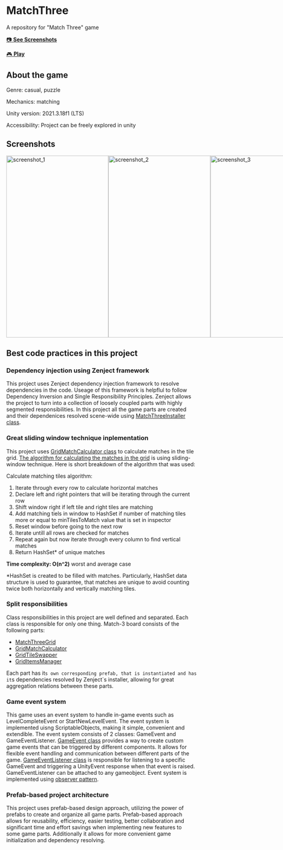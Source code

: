 # MatchThree
A repository for "Match Three" game

[:camera: **See Screenshots**](#screenshots)

[:video_game: **Play**](https://play.google.com/store/apps/details?id=com.YankeeZulu.MatchTiles)

## About the game
Genre: casual, puzzle

Mechanics: matching

Unity version: 2021.3.18f1 (LTS)

Accessibility: Project can be freely explored in unity

## Screenshots
<div style="display:flex;">
  <img src="https://github.com/YankeeZuluDev/MatchThree/assets/129124150/50b11fa5-cabb-4e56-b7cf-821a61914569" alt="screenshot_1" width="270" height="480">
  <img src="https://github.com/YankeeZuluDev/MatchThree/assets/129124150/20dfb460-4715-49f1-ad81-9143bc0ce792" alt="screenshot_2" width="270" height="480">
  <img src="https://github.com/YankeeZuluDev/MatchThree/assets/129124150/a992fbad-6951-4cf4-b893-ad35f541d9d4" alt="screenshot_3" width="270" height="480">
</div>

## Best сode practices in this project

### Dependency injection using Zenject framework
This project uses Zenject dependency injection framework to resolve dependencies in the code. Useage of this framework is helpflul to follow Dependency Inversion and Single Responsibility Principles. Zenject allows the project to turn into a collection of loosely coupled parts with highly segmented responsibilities. In this project all the game parts are created and their dependenices resolved scene-wide using [MatchThreeInstaller class](https://github.com/YankeeZuluDev/MatchThree/blob/main/Assets/Scripts/Installers/MatchThreeInstaller.cs).

### Great sliding window technique inplementation
This project uses [GridMatchCalculator class](https://github.com/YankeeZuluDev/MatchThree/blob/main/Assets/Scripts/MatchThreeGrid/GridMatchCalculator.cs) to calculate matches in the tile grid. [The algorithm for calculating the matches in the grid](https://github.com/YankeeZuluDev/MatchThree/blob/0cfa622b094a41b9b341866270ac7b3d3b0b4475/Assets/Scripts/MatchThreeGrid/GridMatchCalculator.cs#L114C42-L114C42) is using sliding-window technique. Here is short breakdown of the algorithm that was used:

  Calculate matching tiles algorithm:
  1. Iterate through every row to calculate horizontal matches
  1. Declare left and right pointers that will be iterating through the current row
  2. Shift window right if left tile and right tiles are matching
  3. Add matching tiels in window to HashSet if number of matching tiles more or equal to minTilesToMatch value that is set in inspector
  4. Reset window before going to the next row
  5. Iterate untill all rows are checked for matches
  6. Repeat again but now iterate through every column to find vertical matches
  7. Return HashSet* of unique matches
     
**Time complexity: O(n^2)** worst and average case

*HashSet is created to be filled with matches. Particularly, HashSet data structure is used to guarantee, that matches are unique to avoid counting twice both horizontally and vertically matching tiles.

### Split responsibilities
Class responsibilities in this project are well defined and separated. Each class is responsible for only one thing. Match-3 board consists of the following parts:
* [MatchThreeGrid](https://github.com/YankeeZuluDev/MatchThree/blob/main/Assets/Scripts/MatchThreeGrid/MatchThreeGrid.cs)
* [GridMatchCalculator](https://github.com/YankeeZuluDev/MatchThree/blob/main/Assets/Scripts/MatchThreeGrid/GridMatchCalculator.cs)
* [GridTileSwapper](https://github.com/YankeeZuluDev/MatchThree/blob/main/Assets/Scripts/MatchThreeGrid/GridTileSwapper.cs)
* [GridItemsManager](https://github.com/YankeeZuluDev/MatchThree/blob/main/Assets/Scripts/MatchThreeGrid/GridItemsManager.cs)

Each part has it`s own corresponding prefab, that is instantiated and has it`s dependencies resolved by Zenject`s installer, allowing for great aggregation relations between these parts.

### Game event system
This game uses an event system to handle in-game events such as LevelCompleteEvent or StartNewLevelEvent. The event system is implemented uisng ScriptableObjects, making it simple, convenient and extendible. The event system consists of 2 classes: GameEvent and GameEventListener. [GameEvent class](https://github.com/YankeeZuluDev/MatchThree/blob/main/Assets/Scripts/Events/GameEvent.cs) provides a way to create custom game events that can be triggered by different components. It allows for flexible event handling and communication between different parts of the game. [GameEventListener class](https://github.com/YankeeZuluDev/MatchThree/blob/main/Assets/Scripts/Events/GameEventListener.cs) is responsible for listening to a specific GameEvent and triggering a UnityEvent response when that event is raised. GameEventListener can be attached to any gameobject. Event system is implemented using [observer pattern](https://en.wikipedia.org/wiki/Observer_pattern).

### Prefab-based project architecture
This project uses prefab-based design approach, utilizing the power of prefabs to create and organize all game parts. Prefab-based approach allows for reusability, efficiency, easier testing, better collaboration and significant time and effort savings when implementing new features to some game parts. Additionally it allows for more convenient game initialization and dependency resolving.
